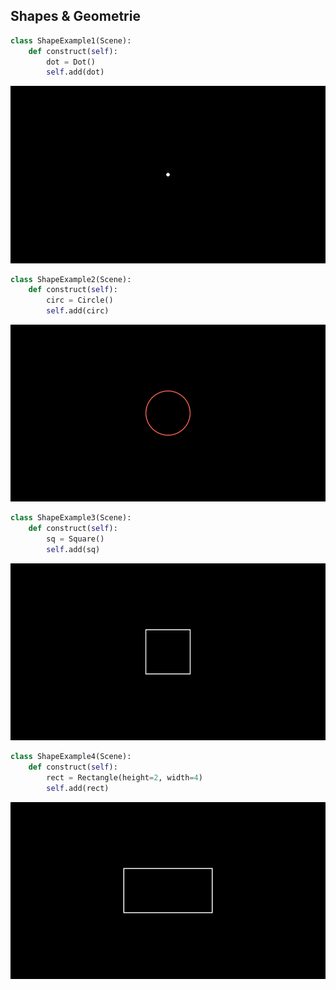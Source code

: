 ## Shapes & Geometrie
```python
class ShapeExample1(Scene):
    def construct(self):
        dot = Dot()
        self.add(dot)
```
![](./_static/image_test/ShapeExample1.png)


```python
class ShapeExample2(Scene):
    def construct(self):
        circ = Circle()
        self.add(circ)
```
![](./_static/image_test/ShapeExample2.png)



```python
class ShapeExample3(Scene):
    def construct(self):
        sq = Square()
        self.add(sq)
```
![](./_static/image_test/ShapeExample3.png)

```python
class ShapeExample4(Scene):
    def construct(self):
        rect = Rectangle(height=2, width=4)
        self.add(rect)
```
![](./_static/image_test/ShapeExample4.png)
